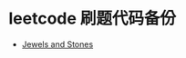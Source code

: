 # leetcode 刷题代码备份
* [Jewels and Stones](https://leetcode.com/problems/jewels-and-stones/description/)

